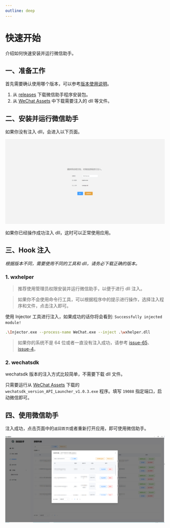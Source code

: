 ```yaml
---
outline: deep
---
```


# 快速开始

介绍如何快速安装并运行微信助手。


## 一、准备工作

首先需要确认使用哪个版本，可以参考[版本使用说明](./supported-versions.md)。

1. 从 [releases](https://github.com/yzqzy/wechat-assistant/releases) 下载微信助手程序安装包。
2. 从 [WeChat Assets](https://github.com/yzqzy/wechat-assistant/releases/tag/v0.0.0) 中下载需要注入的 dll 等文件。

## 二、安装并运行微信助手

如果你没有注入 dll，会进入以下页面。

<img src="./assets/injector.png" width="600px" />

如果你已经操作成功注入 dll，这时可以正常使用应用。

## 三、Hook 注入

*根据版本不同，需要使用不同的工具和 dll，请务必下载正确的版本。*

### 1. wxhelper

> 推荐使用管理员权限安装并运行微信助手，以便于进行 dll 注入。

> 如果你不会使用命令行工具，可以根据程序中的提示进行操作，选择注入程序和文件，点击注入即可。

使用 Injector 工具进行注入，如果成功的话你将会看到: `Successfully injected module!`

```bash
.\Injector.exe --process-name WeChat.exe --inject .\wxhelper.dll
```

> 如果你的系统不是 64 位或者一直没有注入成功，请参考 [issue-65](https://github.com/ttttupup/wxhelper/discussions/65)、[issue-4](https://github.com/yzqzy/wechat-assistant/issues/4)。

### 2. wechatsdk

wechatsdk 版本的注入方式比较简单，不需要下载 dll 文件。

只需要运行从 [WeChat Assets](https://github.com/yzqzy/wechat-assistant/releases/tag/v0.0.0) 下载的 `wechatsdk_version_API_Launcher_v1.0.3.exe` 程序。填写 `19088` 指定端口，启动微信即可。

## 四、使用微信助手

注入成功，点击页面中的`返回首页`或者重新打开应用，即可使用微信助手。

<img src="./assets/application_mosaic.png" width="600px" />
